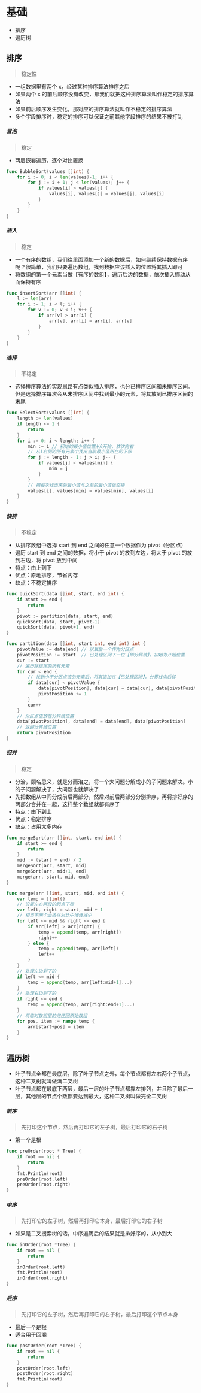 # 基础

* 排序
* 遍历树

## 排序

> 稳定性

* 一组数据里有两个 x，经过某种排序算法排序之后
* 如果两个 x 的前后顺序没有改变，那我们就把这种排序算法叫作稳定的排序算法
* 如果前后顺序发生变化，那对应的排序算法就叫作不稳定的排序算法
* 多个字段排序时，稳定的排序可以保证之前其他字段排序的结果不被打乱

##### 冒泡

> 稳定

* 两层嵌套遍历，逐个对比置换

```go
func BubbleSort(values []int) {
	for i := 0; i < len(values)-1; i++ {
		for j := i + 1; j < len(values); j++ {
			if values[i] > values[j] {
				values[i], values[j] = values[j], values[i]
			}
		}
	}
}
```

##### 插入

> 稳定

* 一个有序的数组，我们往里面添加一个新的数据后，如何继续保持数据有序呢？很简单，我们只要遍历数组，找到数据应该插入的位置将其插入即可
* 将数组的第一个元素当做【有序的数组】，遍历后边的数据，依次插入挪动从而保持有序

```go
func insertSort(arr []int) {
	l := len(arr)
	for i := 1; i < l; i++ {
		for v := 0; v < i; v++ {
			if arr[v] > arr[i] {
				arr[v], arr[i] = arr[i], arr[v]
			}
		}
	}
}
```

##### 选择

> 不稳定

* 选择排序算法的实现思路有点类似插入排序，也分已排序区间和未排序区间。但是选择排序每次会从未排序区间中找到最小的元素，将其放到已排序区间的末尾

```go
func SelectSort(values []int) {
	length := len(values)
	if length <= 1 {
		return
	}
	for i := 0; i < length; i++ {
		min := i // 初始的最小值位置从0开始，依次向右
		// 从i右侧的所有元素中找出当前最小值所在的下标
		for j := length - 1; j > i; j-- {
			if values[j] < values[min] {
				min = j
			}
		}
		// 把每次找出来的最小值与之前的最小值做交换
		values[i], values[min] = values[min], values[i]
	}
}
```

##### 快排

> 不稳定

* 从排序数组中选择 start 到 end 之间的任意一个数据作为 pivot（分区点）
* 遍历 start 到 end 之间的数据，将小于 pivot 的放到左边，将大于 pivot 的放到右边，将 pivot 放到中间
* 特点：由上到下
* 优点：原地排序，节省内存
* 缺点：不稳定排序

```go
func quickSort(data []int, start, end int) {
	if start >= end {
		return
	}
	pivot := partition(data, start, end)
	quickSort(data, start, pivot-1)
	quickSort(data, pivot+1, end)
}

func partition(data []int, start int, end int) int {
	pivotValue := data[end] // 以最后一个作为分区点
	pivotPosition := start  // 已处理区间下一位【即分界线】，初始为开始位置
	cur := start
	// 遍历除结尾的所有元素
	for cur < end {
		// 找到小于分区点值的元素后，将其追加在【已处理区间】，分界线向后移
		if data[cur] < pivotValue {
			data[pivotPosition], data[cur] = data[cur], data[pivotPosition]
			pivotPosition += 1
		}
		cur++
	}
	// 分区点值放在分界线位置
	data[pivotPosition], data[end] = data[end], data[pivotPosition]
	// 返回分界线位置
	return pivotPosition
}
```

##### 归并

> 稳定

* 分治，顾名思义，就是分而治之，将一个大问题分解成小的子问题来解决。小的子问题解决了，大问题也就解决了
* 先把数组从中间分成前后两部分，然后对前后两部分分别排序，再将排好序的两部分合并在一起，这样整个数组就都有序了
* 特点：由下到上
* 优点：稳定排序
* 缺点：占用太多内存

```go
func mergeSort(arr []int, start, end int) {
	if start >= end {
		return
	}
	mid := (start + end) / 2
	mergeSort(arr, start, mid)
	mergeSort(arr, mid+1, end)
	merge(arr, start, mid, end)
}

func merge(arr []int, start, mid, end int) {
	var temp = []int{}
	// 设置左右两段的起点下标
	var left, right = start, mid + 1
	// 相当于两个血条在对比中慢慢减少
	for left <= mid && right <= end {
		if arr[left] > arr[right] {
			temp = append(temp, arr[right])
			right++
		} else {
			temp = append(temp, arr[left])
			left++
		}
	}
	// 处理左边剩下的
	if left <= mid {
		temp = append(temp, arr[left:mid+1]...)
	}
	// 处理右边剩下的
	if right <= end {
		temp = append(temp, arr[right:end+1]...)
	}
	// 将临时数组里的归还回原始数组
	for pos, item := range temp {
		arr[start+pos] = item
	}
}
```

## 遍历树

* 叶子节点全都在最底层，除了叶子节点之外，每个节点都有左右两个子节点，这种二叉树就叫做满二叉树
* 叶子节点都在最底下两层，最后一层的叶子节点都靠左排列，并且除了最后一层，其他层的节点个数都要达到最大，这种二叉树叫做完全二叉树

##### 前序

> 先打印这个节点，然后再打印它的左子树，最后打印它的右子树

* 第一个是根

```go
func preOrder(root * Tree) {
	if root == nil {
		return
	}
	fmt.Println(root)
	preOrder(root.left)
	preOrder(root.right)
}
```

##### 中序

> 先打印它的左子树，然后再打印它本身，最后打印它的右子树

* 如果是二叉搜索树的话，中序遍历后的结果就是排好序的，从小到大

```go
func inOrder(root *Tree) {
	if root == nil {
		return
	}
	inOrder(root.left)
	fmt.Println(root)
	inOrder(root.right)
}
```

##### 后序

> 先打印它的左子树，然后再打印它的右子树，最后打印这个节点本身

* 最后一个是根
* 适合用于回溯

```go
func postOrder(root *Tree) {
	if root == nil {
		return
	}
	postOrder(root.left)
	postOrder(root.right)
	fmt.Println(root)
}
```